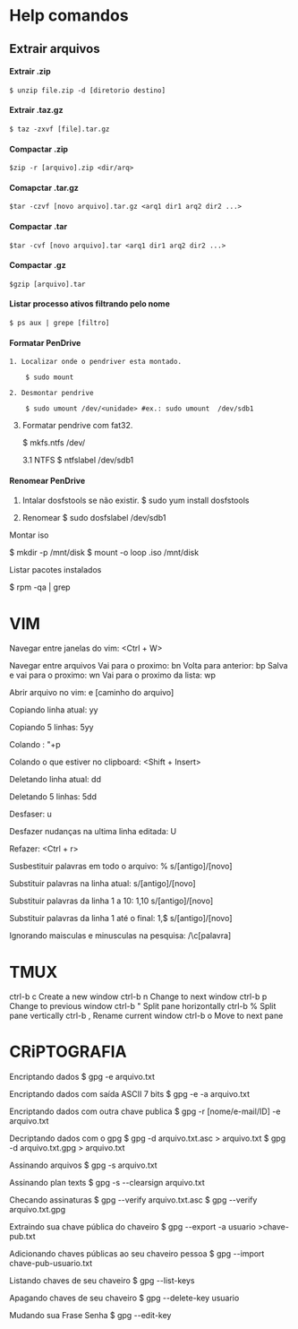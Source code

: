 # Help comandos


## Extrair arquivos

#### Extrair .zip

    $ unzip file.zip -d [diretorio destino]

#### Extrair .taz.gz

    $ taz -zxvf [file].tar.gz

#### Compactar .zip

    $zip -r [arquivo].zip <dir/arq>

#### Comapctar .tar.gz

    $tar -czvf [novo arquivo].tar.gz <arq1 dir1 arq2 dir2 ...>

#### Compactar .tar

    $tar -cvf [novo arquivo].tar <arq1 dir1 arq2 dir2 ...>

#### Compactar .gz

    $gzip [arquivo].tar

#### Listar processo ativos filtrando pelo nome

    $ ps aux | grepe [filtro]


#### Formatar PenDrive

    1. Localizar onde o pendriver esta montado.
   
        $ sudo mount

    2. Desmontar pendrive
    
        $ sudo umount /dev/<unidade> #ex.: sudo umount  /dev/sdb1

 3. Formatar pendrive com fat32.
     
    $ mkfs.ntfs /dev/<unidade>

     3.1 NTFS
         $ ntfslabel /dev/sdb1 <novo nome pendrive> 

#### Renomear PenDrive

1. Intalar dosfstools se não existir.
$ sudo yum install dosfstools

2. Renomear
$ sudo dosfslabel /dev/sdb1 <novo nome>

Montar iso

$ mkdir -p /mnt/disk
$ mount -o loop <arquivo>.iso /mnt/disk
 

Listar pacotes instalados

$ rpm -qa | grep <nome-pacote>

VIM
=
Navegar entre janelas do vim: <Ctrl + W>

Navegar entre arquivos
Vai para o proximo: bn
Volta  para anterior: bp
Salva e vai para o proximo: wn
Vai para o proximo da lista: wp

Abrir arquivo no vim: e [caminho do arquivo]

Copiando linha atual: yy

Copiando 5 linhas: 5yy

Colando : "+p

Colando o que estiver no clipboard: <Shift + Insert>

Deletando linha atual: dd

Deletando 5 linhas: 5dd

Desfaser: u

Desfazer nudanças na ultima linha editada: U

Refazer: <Ctrl + r> 

Susbestituir palavras em todo o arquivo: % s/[antigo]/[novo]

Substituir palavras na linha atual: s/[antigo]/[novo]

Substituir palavras da linha 1 a 10: 1,10 s/[antigo]/[novo]

Substituir palavras da linha 1 até o final: 1,$ s/[antigo]/[novo]

Ignorando maisculas e minusculas na pesquisa: /\c[palavra]

TMUX
=

ctrl-b c   Create a new window
ctrl-b n   Change to next window
ctrl-b p   Change to previous window
ctrl-b "   Split pane horizontally
ctrl-b %   Split pane vertically
ctrl-b ,   Rename current window
ctrl-b o   Move to next pane

CRiPTOGRAFIA
=

Encriptando dados
$ gpg -e arquivo.txt

Encriptando dados com saída ASCII 7 bits
$ gpg -e -a arquivo.txt

Encriptando dados com outra chave publica
$ gpg -r [nome/e-mail/ID] -e arquivo.txt

Decriptando dados com o gpg
$ gpg -d arquivo.txt.asc > arquivo.txt
$ gpg -d arquivo.txt.gpg > arquivo.txt

Assinando arquivos
$ gpg -s arquivo.txt

Assinando plan texts
$ gpg -s --clearsign arquivo.txt

Checando assinaturas
$ gpg --verify arquivo.txt.asc
$ gpg --verify arquivo.txt.gpg

Extraindo sua chave pública do chaveiro
$ gpg --export -a usuario >chave-pub.txt

Adicionando chaves públicas ao seu chaveiro pessoa
$ gpg --import chave-pub-usuario.txt

Listando chaves de seu chaveiro
$ gpg --list-keys

Apagando chaves de seu chaveiro
$ gpg --delete-key usuario

Mudando sua Frase Senha
$ gpg --edit-key
